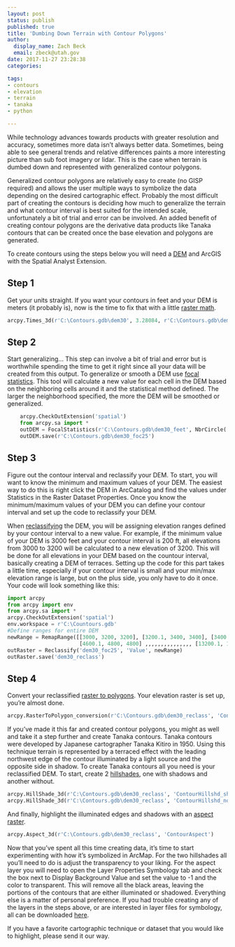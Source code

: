 ```yaml
---
layout: post
status: publish
published: true
title: 'Dumbing Down Terrain with Contour Polygons'
author:
  display_name: Zach Beck
  email: zbeck@utah.gov
date: 2017-11-27 23:28:38
categories:

tags:
- contours
- elevation
- terrain
- tanaka
- python

---
```


While technology advances towards products with greater resolution and accuracy, sometimes more data isn’t always better data. Sometimes, being able to see general trends and relative differences paints a more interesting picture than sub foot imagery or lidar. This is the case when terrain is dumbed down and represented with generalized contour polygons.

Generalized contour polygons are relatively easy to create (no GISP required) and allows the user multiple ways to symbolize the data depending on the desired cartographic effect. Probably the most difficult part of creating the contours is deciding how much to generalize the terrain and what contour interval is best suited for the intended scale, unfortunately a bit of trial and error can be involved. An added benefit of creating contour polygons are the derivative data products like Tanaka contours that can be created once the base elevation and polygons are generated.

To create contours using the steps below you will need a <a href="ftp://ftp.agrc.utah.gov/DEM/30meter_dem/StatewideDEM_30meter.zip"> DEM</a> and ArcGIS with the Spatial Analyst Extension.


<h2>Step 1</h2>
Get your units straight. If you want your contours in feet and your DEM is meters (it probably is), now is the time to fix that with a little <a href="http://pro.arcgis.com/en/pro-app/tool-reference/3d-analyst/times.htm">raster math</a>.

```py
arcpy.Times_3d(r'C:\Contours.gdb\dem30', 3.28084, r'C:\Contours.gdb\dem30_feet')
```


<h2>Step 2</h2>
Start generalizing… This step can involve a bit of trial and error but is worthwhile spending the time to get it right since all your data will be created from this output. To generalize or smooth a DEM use <a href="http://pro.arcgis.com/en/pro-app/tool-reference/spatial-analyst/focal-statistics.htm">focal statistics</a>. This tool will calculate a new value for each cell in the DEM based on the neighboring cells around it and the statistical method defined. The larger the neighborhood specified, the more the DEM will be smoothed or generalized.

```py
	arcpy.CheckOutExtension('spatial')
	from arcpy.sa import *
	outDEM = FocalStatistics(r'C:\Contours.gdb\dem30_feet', NbrCircle('25', 'CELL'), 'MEAN')
	outDEM.save(r'C:\Contours.gdb\dem30_foc25')
  ```
  

<h2>Step 3</h2>
Figure out the contour interval and reclassify your DEM. To start, you will want to know the minimum and maximum values of your DEM. The easiest way to do this is right click the DEM in ArcCatalog and find the values under Statistics in the Raster Dataset Properties. Once you know the minimum/maximum values of your DEM you can define your contour interval and set up the code to reclassify your DEM.

When <a href="http://pro.arcgis.com/en/pro-app/tool-reference/spatial-analyst/reclassify.htm">reclassifying</a> the DEM, you will be  assigning elevation ranges defined by your contour interval to a new value. For example, if the minimum value of your DEM is 3000 feet and your contour interval is 200 ft, all elevations from 3000 to 3200 will be calculated to a new elevation of 3200. This will be done for all elevations in your DEM based on the countour interval, basically creating a DEM of terraces. Setting up the code for this part takes a little time, especially if your contour interval is small and your min/max elevation range is large, but on the plus side, you only have to do it once. Your code will look something like this:

```py
import arcpy
from arcpy import env
from arcpy.sa import *
arcpy.CheckOutExtension('spatial')
env.workspace = r'C:\Countours.gdb'
#Define ranges for entire DEM
newRange = RemapRange([[3000, 3200, 3200], [3200.1, 3400, 3400], [3400.1, 3600, 3600], [3600.1, 3800, 3800], \
                       [4600.1, 4800, 4800] ,,,,,,,,,,,,,,, [13200.1, 13400, 13400], [13400.1, 13600, 13600]])
outRaster = Reclassify('dem30_foc25', 'Value', newRange)
outRaster.save('dem30_reclass')
```


<h2>Step 4</h2>
Convert your reclassified <a href="http://pro.arcgis.com/en/pro-app/tool-reference/conversion/raster-to-polygon.htm">raster to polygons</a>. Your elevation raster is set up, you’re almost done.

```py
arcpy.RasterToPolygon_conversion(r'C:\Contours.gdb\dem30_reclass', 'ContourPolygons', 'SIMPLIFY', 'VALUE')
```


If you’ve made it this far and created contour polygons, you might as well and take it a step further and create <a href="http://wiki.gis.com/wiki/index.php/Tanaka_contours"></a>Tanaka contours. Tanaka contours were developed by Japanese cartographer Tanaka Kitiro in 1950. Using this technique terrain is represented by a terraced effect with the leading northwest edge of the contour illuminated by a light source and the opposite side in shadow.
To create Tanaka contours all you need is your reclassified DEM. To start, create 2 <a href="http://pro.arcgis.com/en/pro-app/tool-reference/3d-analyst/hillshade.htm">hillshades</a>, one with shadows and another without.

```py
arcpy.HillShade_3d(r'C:\Contours.gdb\dem30_reclass', 'ContourHillshd_shad', '#', '#', 'SHADOWS')
arcpy.HillShade_3d(r'C:\Contours.gdb\dem30_reclass', 'ContourHillshd_noshad', '#', '#', 'NO_SHADOWS')
```

And finally, highlight the illuminated edges and shadows with an <a href="http://pro.arcgis.com/en/pro-app/tool-reference/spatial-analyst/aspect.htm">aspect raster</a>.

```py
arcpy.Aspect_3d(r'C:\Contours.gdb\dem30_reclass', 'ContourAspect')
```


Now that you’ve spent all this time creating data, it’s time to start experimenting with how it’s symbolized in ArcMap. For the two hillshades all you’ll need to do is adjust the transparency to your liking. For the aspect layer you will need to open the Layer Properties Symbology tab and check the box next to Display Background Value and set the value to -1 and the color to transparent. This will remove all the black areas, leaving the portions of the contours that are either illuminated or shadowed. Everything else is a matter of personal preference. If you had trouble creating any of the layers in the steps above, or are interested in layer files for symbology, all can be downloaded <a href="https://drive.google.com/drive/u/0/folders/10N9pYekwruxvCTH20lGbb_ocb9W3PkKr">here</a>.

If you have a favorite cartographic technique or dataset that you would like to highlight, please send it our way.








